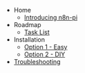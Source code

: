 <!-- docs/_sidebar.md -->

* Home
    * [Introducing n8n-pi](/)
* Roadmap
    * [Task List](Tasks.md)
* Installation
    * [Option 1 - Easy](InstallEasy.md)
    * [Option 2 - DIY](InstallDIY.md)
* [Troubleshooting](Troubleshooting.md)
